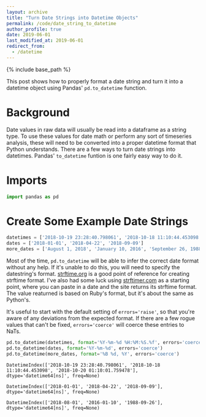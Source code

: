 ```yaml
---
layout: archive
title: "Turn Date Strings into Datetime Objects"
permalink: /code/date_string_to_datetime
author_profile: true
date: 2019-06-01
last_modified_at: 2019-06-01
redirect_from:
  - /datetime
---
```


{% include base_path %}

This post shows how to properly format a date string and turn it into a datetime object using Pandas' `pd.to_datetime` function.

# Background

Date values in raw data will usually be read into a dataframe as a string type. To use these values for date math or perform any sort of timeseries analysis, these will need to be converted into a proper datetime format that Python understands. There are a few ways to turn date strings into datetimes. Pandas' `to_datetime` funtion is one fairly easy way to do it.

# Imports
```python
import pandas as pd
```

# Create Some Example Date Strings
```python
datetimes = ['2018-10-19 23:28:40.798061', '2018-10-18 11:10:44.453098', '2018-10-20 01:10:01.759478']
dates = ['2018-01-01', '2018-04-22', '2018-09-09']
more_dates = ['August 1, 2018', 'January 10, 2016', 'September 26, 1988']
```

Most of the time, `pd.to_datetime` will be able to infer the correct date format without any help. If it's unable to do this, you will need to specify the datestring's format. [strftime.org](http://strftime.org/) is a good point of reference for creating strftime format. I've also had some luck using [strftimer.com](http://strftimer.com/) as a starting point, where you can paste in a date and the site returns its strftime format. The value reaturned is based on Ruby's format, but it's about the same as Python's.

It's useful to start with the default setting of `errors='raise'`, so that you're aware of any deviations from the expected format. If there are a few rogue values that can't be fixed, `errors='coerce'` will coerce these entries to NaTs.

```python
pd.to_datetime(datetimes, format='%Y-%m-%d %H:%M:%S.%f', errors='coerce')
pd.to_datetime(dates, format='%Y-%m-%d', errors='coerce')
pd.to_datetime(more_dates, format='%B %d, %Y', errors='coerce')
```

`DatetimeIndex(['2018-10-19 23:28:40.798061', '2018-10-18 11:10:44.453098',
               '2018-10-20 01:10:01.759478'],
              dtype='datetime64[ns]', freq=None)`

`DatetimeIndex(['2018-01-01', '2018-04-22', '2018-09-09'], dtype='datetime64[ns]', freq=None)`

`DatetimeIndex(['2018-08-01', '2016-01-10', '1988-09-26'], dtype='datetime64[ns]', freq=None)`